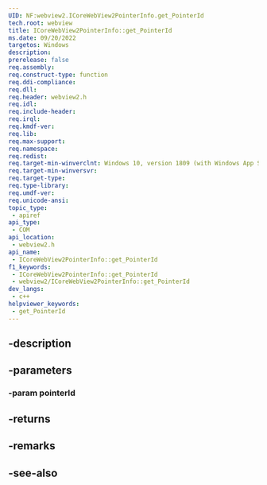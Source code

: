 ```yaml
---
UID: NF:webview2.ICoreWebView2PointerInfo.get_PointerId
tech.root: webview
title: ICoreWebView2PointerInfo::get_PointerId
ms.date: 09/20/2022
targetos: Windows
description: 
prerelease: false
req.assembly: 
req.construct-type: function
req.ddi-compliance: 
req.dll: 
req.header: webview2.h
req.idl: 
req.include-header: 
req.irql: 
req.kmdf-ver: 
req.lib: 
req.max-support: 
req.namespace: 
req.redist: 
req.target-min-winverclnt: Windows 10, version 1809 (with Windows App SDK 1.1 or later)
req.target-min-winversvr: 
req.target-type: 
req.type-library: 
req.umdf-ver: 
req.unicode-ansi: 
topic_type:
 - apiref
api_type:
 - COM
api_location:
 - webview2.h
api_name:
 - ICoreWebView2PointerInfo::get_PointerId
f1_keywords:
 - ICoreWebView2PointerInfo::get_PointerId
 - webview2/ICoreWebView2PointerInfo::get_PointerId
dev_langs:
 - c++
helpviewer_keywords:
 - get_PointerId
---
```


## -description

## -parameters

### -param pointerId

## -returns

## -remarks

## -see-also

